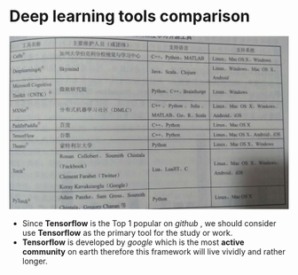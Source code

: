 # Deep learning tools comparison
![dl_frameworks](./popular_dl_frameworks.jpg)

* Since __Tensorflow__ is the Top 1 popular on _github_ , we should consider use __Tensorflow__ as the primary tool for the study or work.
* __Tensorflow__ is developed by _google_ which is the most __active community__ on earth therefore this framework will live vividly and rather longer.

